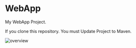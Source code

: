 # WebApp
My WebApp Project.

If you clone this repository. You must Update Project to Maven.

![overview](https://user-images.githubusercontent.com/24954436/41149945-cc349c52-6b47-11e8-9da9-a37478dfc29f.JPG)

